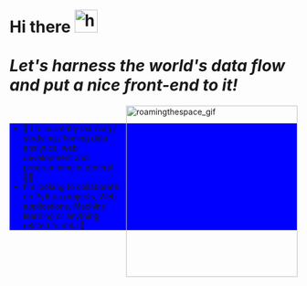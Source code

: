 <h1>Hi there <img alt="handwave" src="https://github.com/TheDudeThatCode/TheDudeThatCode/blob/master/Assets/Hi.gif" width='40'" /> <br/><br/>
   <i>Let's harness the world's data flow and put a nice front-end to it!</i></h1>
<div></div>

<img align="right" alt="roamingthespace_gif" src="https://media3.giphy.com/media/xT8qBhrlNooHBYR9f2/giphy.gif" width="300"/>
    
<br/>
<div style="background-color: blue">
<ul style:"max-width: 50px">
  <li>🔭 I'm currently learning / studying / honing data analytics, web development and programming in general 👨‍🎓</li>
  <li>I'm looking to collaborate on Python projects, Web applications, Machine learning or anything related to data  📙</li>
</ul>
</div>

<!--
**vlad-lis/vlad-lis** is a ✨ _special_ ✨ repository because its `README.md` (this file) appears on your GitHub profile.

Here are some ideas to get you started:

- 🔭 I’m currently working on ...
- 🌱 I’m currently learning ...
- 👯 I’m looking to collaborate on ...
- 🤔 I’m looking for help with ...
- 💬 Ask me about ...
- 📫 How to reach me: ...
- 😄 Pronouns: ...
- ⚡ Fun fact: ...
-->
